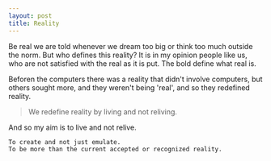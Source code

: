 ```yaml
---
layout: post
title: Reality
---
```

Be real we are told whenever we dream too big or think too much outside the norm. But who defines this reality? It is in my opinion people like us, who are not satisfied with the real as it is put. The bold define what real is.

Beforen the computers there was a reality that didn't involve computers, but others sought more, and they weren't being 'real', and so they redefined reality. 
> We redefine reality by living and not reliving.

And so my aim is to live and not relive.

    To create and not just emulate.
    To be more than the current accepted or recognized reality.